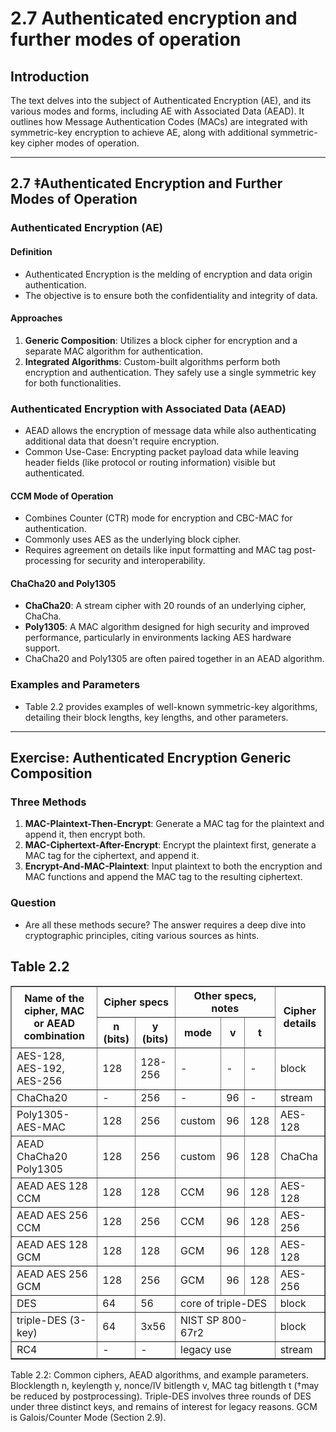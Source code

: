 # 2.7 Authenticated encryption and further modes of operation

## Introduction
The text delves into the subject of Authenticated Encryption (AE), and its various modes and forms, including AE with Associated Data (AEAD). It outlines how Message Authentication Codes (MACs) are integrated with symmetric-key encryption to achieve AE, along with additional symmetric-key cipher modes of operation.

---

## 2.7 ‡Authenticated Encryption and Further Modes of Operation
### Authenticated Encryption (AE)
#### Definition
- Authenticated Encryption is the melding of encryption and data origin authentication.
- The objective is to ensure both the confidentiality and integrity of data.

#### Approaches
1. **Generic Composition**: Utilizes a block cipher for encryption and a separate MAC algorithm for authentication.
2. **Integrated Algorithms**: Custom-built algorithms perform both encryption and authentication. They safely use a single symmetric key for both functionalities.

### Authenticated Encryption with Associated Data (AEAD)
- AEAD allows the encryption of message data while also authenticating additional data that doesn't require encryption.
- Common Use-Case: Encrypting packet payload data while leaving header fields (like protocol or routing information) visible but authenticated.

#### CCM Mode of Operation
- Combines Counter (CTR) mode for encryption and CBC-MAC for authentication.
- Commonly uses AES as the underlying block cipher.
- Requires agreement on details like input formatting and MAC tag post-processing for security and interoperability.

#### ChaCha20 and Poly1305
- **ChaCha20**: A stream cipher with 20 rounds of an underlying cipher, ChaCha.
- **Poly1305**: A MAC algorithm designed for high security and improved performance, particularly in environments lacking AES hardware support.
- ChaCha20 and Poly1305 are often paired together in an AEAD algorithm.

### Examples and Parameters
- Table 2.2 provides examples of well-known symmetric-key algorithms, detailing their block lengths, key lengths, and other parameters.

---

## Exercise: Authenticated Encryption Generic Composition
### Three Methods
1. **MAC-Plaintext-Then-Encrypt**: Generate a MAC tag for the plaintext and append it, then encrypt both.
2. **MAC-Ciphertext-After-Encrypt**: Encrypt the plaintext first, generate a MAC tag for the ciphertext, and append it.
3. **Encrypt-And-MAC-Plaintext**: Input plaintext to both the encryption and MAC functions and append the MAC tag to the resulting ciphertext.

### Question
- Are all these methods secure? The answer requires a deep dive into cryptographic principles, citing various sources as hints.

## Table 2.2
<table border="1">
  <!-- Table Headers -->
  <thead>
    <!-- First row with main headers -->
    <tr>
      <th border="1" rowspan="2">Name of the cipher, MAC<br>or AEAD combination</th> <!-- This header spans 2 rows -->
      <th colspan="2">Cipher specs</th> <!-- This header spans 2 columns -->
      <th colspan="3">Other specs, notes</th> <!-- This header spans 2 columns -->
      <th rowspan="2">Cipher<br>details</th> <!-- This header spans 2 rows -->
    </tr>
    <!-- Second row with sub-headers -->
    <tr>
      <th>n (bits)</th>
      <th>y (bits)</th>
      <th>mode</th>
      <th>v</th>
      <th>t</th>
    </tr>
  </thead>
  <!-- Table Body -->
  <tbody>
    <tr>
      <td>AES-128, AES-192, AES-256</td>
      <td>128</td>
      <td>128-256</td>
      <td>-</td>
      <td>-</td>
      <td>-</td>
      <td>block</td>
    </tr>
    <tr>
      <td>ChaCha20</td>
      <td>-</td>
      <td>256</td>
      <td>-</td>
      <td>96</td>
      <td>-</td>
      <td>stream</td>
    </tr>
    <tr>
      <td>Poly1305-AES-MAC</td>
      <td>128</td>
      <td>256</td>
      <td>custom</td>
      <td>96</td>
      <td>128</td>
      <td>AES-128</td>
    </tr>
    <tr>
      <td>AEAD ChaCha20 Poly1305</td>
      <td>128</td>
      <td>256</td>
      <td>custom</td>
      <td>96</td>
      <td>128</td>
      <td>ChaCha</td>
    </tr>
    <tr>
      <td>AEAD AES 128 CCM</td>
      <td>128</td>
      <td>128</td>
      <td>CCM</td>
      <td>96</td>
      <td>128</td>
      <td>AES-128</td>
    </tr>
    <tr>
      <td>AEAD AES 256 CCM</td>
      <td>128</td>
      <td>256</td>
      <td>CCM</td>
      <td>96</td>
      <td>128</td>
      <td>AES-256</td>
    </tr>
    <tr>
      <td>AEAD AES 128 GCM</td>
      <td>128</td>
      <td>128</td>
      <td>GCM</td>
      <td>96</td>
      <td>128</td>
      <td>AES-128</td>
    </tr>
    <tr>
      <td>AEAD AES 256 GCM</td>
      <td>128</td>
      <td>256</td>
      <td>GCM</td>
      <td>96</td>
      <td>128</td>
      <td>AES-256</td>
    </tr>
    <tr>
      <td>DES</td>
      <td>64</td>
      <td>56</td>
      <td colspan="3">core of triple-DES</td>
      <td>block</td>
    </tr>
    <tr>
      <td>triple-DES (3-key)</td>
      <td>64</td>
      <td>3x56</td>
      <td colspan="3">NIST SP 800-67r2</td>
      <td>block</td>
    </tr>
    <tr>
      <td>RC4</td>
      <td>-</td>
      <td>-</td>
      <td colspan="3">legacy use</td>
      <td>stream</td>
    </tr>
  </tbody>
</table>

Table 2.2: Common ciphers, AEAD algorithms, and example parameters. Blocklength
n, keylength y, nonce/IV bitlength v, MAC tag bitlength t (†may be reduced by postprocessing). Triple-DES involves three rounds of DES under three distinct keys, and
remains of interest for legacy reasons. GCM is Galois/Counter Mode (Section 2.9).